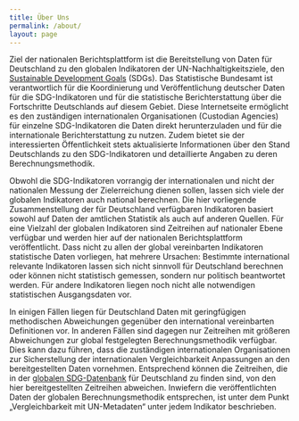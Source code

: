 ```yaml
---
title: Über Uns
permalink: /about/
layout: page
---
```


Ziel der nationalen Berichtsplattform ist die Bereitstellung von Daten für Deutschland zu den globalen  Indikatoren der UN-Nachhaltigkeitsziele, den [Sustainable Development Goals](https://www.un.org/sustainabledevelopment/sustainable-development-goals/) (SDGs). Das Statistische Bundesamt ist verantwortlich für die Koordinierung und Veröffentlichung deutscher Daten für die SDG-Indikatoren und für die statistische Berichterstattung über die Fortschritte Deutschlands auf diesem Gebiet. Diese Internetseite ermöglicht es den zuständigen internationalen Organisationen (Custodian Agencies) für einzelne SDG-Indikatoren die Daten direkt herunterzuladen und für die internationale Berichterstattung zu nutzen. Zudem bietet sie der interessierten Öffentlichkeit stets aktualisierte Informationen über den Stand Deutschlands zu den SDG-Indikatoren und detaillierte Angaben zu deren Berechnungsmethodik.

Obwohl die SDG-Indikatoren vorrangig der internationalen und nicht der nationalen Messung der Zielerreichung dienen sollen, lassen sich viele der globalen Indikatoren auch national berechnen. Die hier vorliegende Zusammenstellung der für Deutschland verfügbaren Indikatoren basiert sowohl auf Daten der amtlichen Statistik als auch auf anderen Quellen. Für eine Vielzahl der globalen Indikatoren sind Zeitreihen auf nationaler Ebene verfügbar und werden hier auf der nationalen Berichtsplattform veröffentlicht. Dass nicht zu allen der global vereinbarten Indikatoren statistische Daten vorliegen, hat mehrere Ursachen: Bestimmte international relevante Indikatoren lassen sich nicht sinnvoll für Deutschland berechnen oder können nicht statistisch gemessen, sondern nur politisch beantwortet werden. Für andere Indikatoren liegen noch nicht alle notwendigen statistischen Ausgangsdaten vor.

In einigen Fällen liegen für Deutschland Daten mit geringfügigen methodischen Abweichungen gegenüber den international vereinbarten Definitionen vor. In anderen Fällen sind dagegen nur Zeitreihen mit größeren Abweichungen zur global festgelegten Berechnungsmethodik verfügbar. Dies kann dazu führen, dass die zuständigen internationalen Organisationen zur Sicherstellung der internationalen Vergleichbarkeit Anpassungen an den bereitgestellten Daten vornehmen. Entsprechend können die Zeitreihen, die in der [globalen SDG-Datenbank](https://unstats.un.org/sdgs/indicators/database/) für Deutschland zu finden sind, von den hier bereitgestellten Zeitreihen abweichen. Inwiefern die veröffentlichten Daten der globalen Berechnungsmethodik entsprechen, ist unter dem Punkt „Vergleichbarkeit mit UN-Metadaten“ unter jedem Indikator beschrieben.

